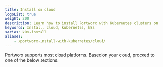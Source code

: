 ```yaml
---
title: Install on cloud
logoList: true
weight: 200
description: Learn how to install Portworx with Kubernetes clusters on cloud
keywords: Install, cloud, kubernetes, k8s
series: k8s-install
aliases:
    - /portworx-install-with-kubernetes/cloud/
---
```


Portworx supports most cloud platforms. Based on your cloud, proceed to one of the below sections.

